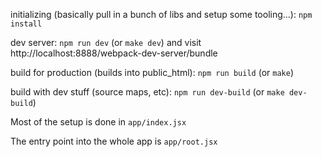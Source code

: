initializing (basically pull in a bunch of libs and setup some tooling...): `npm install`

dev server: `npm run dev` (or `make dev`) and visit http://localhost:8888/webpack-dev-server/bundle

build for production (builds into public_html): `npm run build` (or `make`)

build with dev stuff (source maps, etc): `npm run dev-build` (or `make dev-build`)

Most of the setup is done in `app/index.jsx`

The entry point into the whole app is `app/root.jsx`
